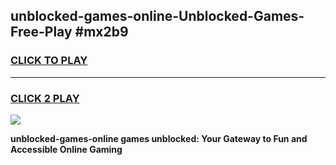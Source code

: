 
## unblocked-games-online-Unblocked-Games-Free-Play #mx2b9
<h3>
<a href="https://us.freeplayer.one?title=unblocked-games-online&ref=9M">CLICK TO PLAY</a></h3>
<hr>

<h3>
<a href="https://us.freeplayer.one?title=unblocked-games-online&ref=9M">CLICK 2 PLAY</a>
  
</h3>

<a href="https://us.freeplayer.one?title=unblocked-games-online&ref=9M"><img src="https://clearcache.store/games.png"></a>


**unblocked-games-online games unblocked: Your Gateway to Fun and Accessible Online Gaming**
